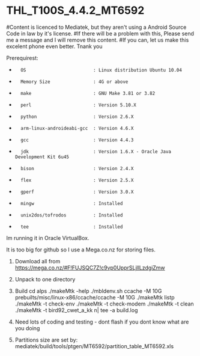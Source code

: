# THL_T100S_4.4.2_MT6592

#Content is licenced to Mediatek, but they aren't using a Android Source Code in law by it's license.
#If there will be a problem with this, Please send me a message and I will remove this content.
#If you can, let us make this excelent phone even better. Tnank you

Prerequirest:
*       OS                         : Linux distribution Ubuntu 10.04
*       Memory Size                : 4G or above
*       make                       : GNU Make 3.81 or 3.82
*       perl                       : Version 5.10.X
*       python                     : Version 2.6.X
*       arm-linux-androideabi-gcc  : Version 4.6.X
*       gcc                        : Version 4.4.3
*       jdk                        : Version 1.6.X - Oracle Java Development Kit 6u45
*       bison                      : Version 2.4.X
*       flex                       : Version 2.5.X
*       gperf                      : Version 3.0.X
*       mingw                      : Installed
*       unix2dos/tofrodos          : Installed
*       tee                        : Installed
Im running it in Oracle VirtualBox.


It is too big for github so I use a Mega.co.nz for storing files.

1) Download all from https://mega.co.nz/#F!FUJSQC7Z!c9vp0UpprSLjllLzdgiZmw
2) Unpack to one directory
3) Build
cd alps
./makeMtk -help
./mbldenv.sh
ccache -M 10G
prebuilts/misc/linux-x86/ccache/ccache -M 10G
./makeMtk listp
./makeMtk -t check-env
./makeMtk -t check-modem
./makeMtk -t clean
./makeMtk -t bird92_cwet_a_kk n| tee -a build.log

4) Need lots of coding and testing - dont flash if you dont know what are you doing

5) Partitions size are set by:
mediatek/build/tools/ptgen/MT6592/partition_table_MT6592.xls
